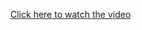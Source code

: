 [Click here to watch the video](https://raw.githubusercontent.com/Nithya162/Gecko-Robots/main/Rviz_simulation.MP4)

